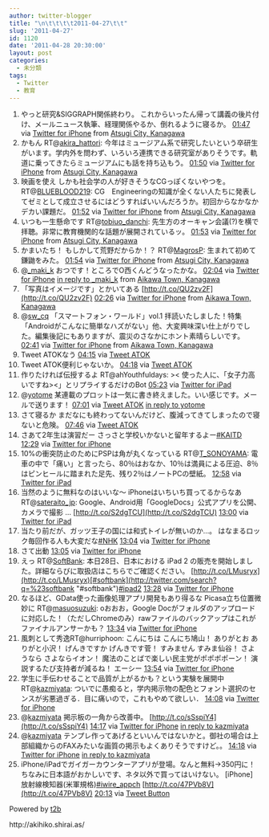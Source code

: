 ```yaml
---
author: twitter-blogger
title: "\n\t\t\t\t2011-04-27\t\t"
slug: '2011-04-27'
id: 1120
date: '2011-04-28 20:30:00'
layout: post
categories:
  - 未分類
tags:
  - Twitter
  - 教育
---
```


<div xmlns:georss="http://www.georss.org/georss">

1.  <span><span>やっと研究&SIGGRAPH関係終わり。 これからいったん帰って講義の後片付け、メールニュース執筆、経理関係やるか、倒れるように寝るか。</span> <span>[<span>01:47</span>](http://twitter.com/o_ob/status/63222757932011520) <span>via [Twitter for iPhone](http://twitter.com/#!/download/iphone)</span> from [Atsugi City, Kanagawa<span></span>](http://maps.google.com/maps?q=35.48755443,139.34807491)</span></span>
2.  <span><span>かもん RT@[akira_hattori](http://twitter.com/akira_hattori "akira_hattori"): 今年はミュージアム系で研究したいという卒研生がいます。学内外を問わず、いろいろ連携できる研究室がありそうです。軌道に乗ってきたらミュージアムにも話を持ち込もう。</span> <span>[<span>01:50</span>](http://twitter.com/o_ob/status/63223421059866624) <span>via [Twitter for iPhone](http://twitter.com/#!/download/iphone)</span> from [Atsugi City, Kanagawa<span></span>](http://maps.google.com/maps?q=35.48824942,139.34593075)</span></span>
3.  <span><span>映画を使え しかも社会学の人が好きそうなCGっぽくないやつを。 RT@[BLUEBLOOD219](http://twitter.com/BLUEBLOOD219 "BLUEBLOOD219"): CG　Engineeringの知識が全くない人たちに発表してゼミとして成立させるにはどうすればいいんだろうか。初回からなかなかデカい課題だ。</span> <span>[<span>01:52</span>](http://twitter.com/o_ob/status/63223976339570689) <span>via [Twitter for iPhone](http://twitter.com/#!/download/iphone)</span> from [Atsugi City, Kanagawa<span></span>](http://maps.google.com/maps?q=35.48833045,139.34463208)</span></span>
4.  <span><span>いつも一生懸命です RT@[tobiuo_danchi](http://twitter.com/tobiuo_danchi "tobiuo_danchi"): 先生方のオーキャン会議(?)を横で拝聴。非常に教育機関的な話題が展開されているッ。</span> <span>[<span>01:53</span>](http://twitter.com/o_ob/status/63224128655728640) <span>via [Twitter for iPhone](http://twitter.com/#!/download/iphone)</span> from [Atsugi City, Kanagawa<span></span>](http://maps.google.com/maps?q=35.48833045,139.34463208)</span></span>
5.  <span><span>かまいたち！ もしかして荒野だからか！？ RT@[MagrosP](http://twitter.com/MagrosP "MagrosP"): 生まれて初めて鎌鼬をみた。</span> <span>[<span>01:54</span>](http://twitter.com/o_ob/status/63224385762361344) <span>via [Twitter for iPhone](http://twitter.com/#!/download/iphone)</span> from [Atsugi City, Kanagawa<span></span>](http://maps.google.com/maps?q=35.48833045,139.34463208)</span></span>
6.  <span><span>@[_maki_k](http://twitter.com/_maki_k "_maki_k") おつです！ところでO西くんどうなったかな。</span> <span>[<span>02:04</span>](http://twitter.com/o_ob/status/63226896191733760) <span>via [Twitter for iPhone](http://twitter.com/#!/download/iphone)</span> [in reply to _maki_k](http://twitter.com/_maki_k/status/63226409715372032) from [Aikawa Town, Kanagawa<span></span>](http://maps.google.com/maps?q=35.5056222,139.33876609)</span></span>
7.  <span><span>「写真はイメージです」とかいてある [http://t.co/QU2zv2F](http://t.co/QU2zv2F)</span> <span>[<span>02:26</span>](http://twitter.com/o_ob/status/63232484304891904) <span>via [Twitter for iPhone](http://twitter.com/#!/download/iphone)</span> from [Aikawa Town, Kanagawa<span></span>](http://maps.google.com/maps?q=35.52642965,139.32851362)</span></span>
8.  <span><span>@[sw_cq](http://twitter.com/sw_cq "sw_cq") 「スマートフォン・ワールド」vol.1 拝読いたしました！特集「Androidがこんなに簡単なハズがない」他、大変興味深い仕上がりでした。編集後記にもありますが、震災のさなかにホント素晴らしいです。</span> <span>[<span>02:41</span>](http://twitter.com/o_ob/status/63236278635872256) <span>via [Twitter for iPhone](http://twitter.com/#!/download/iphone)</span> from [Aikawa Town, Kanagawa<span></span>](http://maps.google.com/maps?q=35.52642965,139.32851362)</span></span>
9.  <span><span>Tweet ATOKなう</span> <span>[<span>04:15</span>](http://twitter.com/o_ob/status/63260104811757568) <span>via [Tweet ATOK](http://www.justsystems.com/jp/products/tweetatok/)</span></span></span>
10.  <span><span>Tweet ATOK便利じゃないか。</span> <span>[<span>04:18</span>](http://twitter.com/o_ob/status/63260690013630464) <span>via [Tweet ATOK](http://www.justsystems.com/jp/products/tweetatok/)</span></span></span>
11.  <span><span>作りたければ伝授するよ RT@ahYouthfuldays: >< 使った人に、「女子力高いですね><」とリプライするだけのBot</span> <span>[<span>05:23</span>](http://twitter.com/o_ob/status/63277192410435584) <span>via [Twitter for iPad](http://twitter.com/#!/download/ipad)</span></span></span>
12.  <span><span>@[yotome](http://twitter.com/yotome "yotome") 某連載のプロットは一気に書き終えました。いい感じです。メールで送ります！</span> <span>[<span>07:01</span>](http://twitter.com/o_ob/status/63301788853485568) <span>via [Tweet ATOK](http://www.justsystems.com/jp/products/tweetatok/)</span> [in reply to yotome](http://twitter.com/yotome/status/63108178841309185)</span></span>
13.  <span><span>さて寝るか まだなにも終わってないんだけど、腹減ってきてしまったので寝ないと危険。</span> <span>[<span>07:46</span>](http://twitter.com/o_ob/status/63313102959165441) <span>via [Tweet ATOK](http://www.justsystems.com/jp/products/tweetatok/)</span></span></span>
14.  <span><span>さあて2年生は演習だー さっさと学校いかないと留年するよー[#KAITD](http://twitter.com/search?q=%23KAITD "#KAITD")</span> <span>[<span>12:29</span>](http://twitter.com/o_ob/status/63384407939104768) <span>via [Twitter for iPhone](http://twitter.com/#!/download/iphone)</span></span></span>
15.  <span><span>10%の衝突防止のためにPSPは角が丸くなっている RT@[T_SONOYAMA](http://twitter.com/T_SONOYAMA "T_SONOYAMA"): 電車の中で「痛い」と言ったら、80％はおなか、10％は満員による圧迫、8％はピンヒールに踏まれた足先、残り2％はノートPCの壁紙。</span> <span>[<span>12:58</span>](http://twitter.com/o_ob/status/63391483658649600) <span>via [Twitter for iPad](http://twitter.com/#!/download/ipad)</span></span></span>
16.  <span><span>当然のように無料なのはいいな〜 iPhoneはいちいち買ってるからなあ RT@[sateraito_jp](http://twitter.com/sateraito_jp "sateraito_jp"): Google、Android用「GoogleDocs」公式アプリを公開、カメラで撮影 ... [http://t.co/S2dgTCU](http://t.co/S2dgTCU)</span> <span>[<span>13:00</span>](http://twitter.com/o_ob/status/63392136321699842) <span>via [Twitter for iPad](http://twitter.com/#!/download/ipad)</span></span></span>
17.  <span><span>当たり前だが、ガッツ王子の国には和式トイレが無いのか…。 はなまるロック毎回作る人も大変だな[#NHK](http://twitter.com/search?q=%23NHK "#NHK")</span> <span>[<span>13:04</span>](http://twitter.com/o_ob/status/63393140425490433) <span>via [Twitter for iPhone](http://twitter.com/#!/download/iphone)</span></span></span>
18.  <span><span>さて出動</span> <span>[<span>13:05</span>](http://twitter.com/o_ob/status/63393451152113664) <span>via [Twitter for iPhone](http://twitter.com/#!/download/iphone)</span></span></span>
19.  <span><span>えっ RT@[SoftBank](http://twitter.com/SoftBank "SoftBank"): 本日28日、日本における iPad 2 の販売を開始しました。詳細ならびに取扱店はこちらでご確認ください。 [http://t.co/LMusryx](http://t.co/LMusryx)[#softbank](http://twitter.com/search?q=%23softbank "#softbank")[#ipad2](http://twitter.com/search?q=%23ipad2 "#ipad2")</span> <span>[<span>13:28</span>](http://twitter.com/o_ob/status/63399117426130944) <span>via [Twitter for iPhone](http://twitter.com/#!/download/iphone)</span></span></span>
20.  <span><span>なるほど、GData使った画像処理アプリ開発もあり得るな Picasa立ち位置微妙に RT@[masuosuzuki](http://twitter.com/masuosuzuki "masuosuzuki"): oおおお，Google Docがフォルダのアップロードに対応した！（ただしChromeのみ）rawファイルのバックアップはこれがファイナルアンサーかも？</span> <span>[<span>13:34</span>](http://twitter.com/o_ob/status/63400751455674368) <span>via [Twitter for iPhone](http://twitter.com/#!/download/iphone)</span></span></span>
21.  <span><span>風刺として秀逸RT@hurriphoon: こんにちは こんにち鳩山！ ありがとお ありがと小沢！ げんきですか げんきです菅！ すみません すみま仙谷！ さようなら さよならイオン！ 魔法のことばで楽しい民主党がポポポポーン！ 演説するたび支持者が減るね！ エーシー</span> <span>[<span>13:54</span>](http://twitter.com/o_ob/status/63405572858445824) <span>via [Twitter for iPhone](http://twitter.com/#!/download/iphone)</span></span></span>
22.  <span><span>学生に手伝わせることで品質が上がるかも？という実験を展開中 RT@[kazmiyata](http://twitter.com/kazmiyata "kazmiyata"): ついでに愚痴ると，学内掲示物の配色とフォント選択のセンスが劣悪過ぎる．目に痛いので，これもやめて欲しい．</span> <span>[<span>14:08</span>](http://twitter.com/o_ob/status/63409205247361024) <span>via [Twitter for iPhone](http://twitter.com/#!/download/iphone)</span></span></span>
23.  <span><span>@[kazmiyata](http://twitter.com/kazmiyata "kazmiyata") 掲示板の一角から改善中。 [http://t.co/sSspiY4](http://t.co/sSspiY4)</span> <span>[<span>14:17</span>](http://twitter.com/o_ob/status/63411421492428800) <span>via [Twitter for iPhone](http://twitter.com/#!/download/iphone)</span> [in reply to kazmiyata](http://twitter.com/kazmiyata/status/63397235139936256)</span></span>
24.  <span><span>@[kazmiyata](http://twitter.com/kazmiyata "kazmiyata") テンプレ作ってあげるといいんではないかと。御社の場合は上部組織からのFAXみたいな画質の掲示もよくありそうですけど。。</span> <span>[<span>14:18</span>](http://twitter.com/o_ob/status/63411734001618944) <span>via [Twitter for iPhone](http://twitter.com/#!/download/iphone)</span> [in reply to kazmiyata](http://twitter.com/kazmiyata/status/63411134824329216)</span></span>
25.  <span><span>iPhone/iPadでガイガーカウンターアプリが登場。なんと無料→350円に！ちなみに日本語がおかしいです、ネタ以外で買ってはいけない。 [iPhone] 放射線検知器(米軍規格)[#iwire_appch](http://twitter.com/search?q=%23iwire_appch "#iwire_appch") [http://t.co/47PVb8V](http://t.co/47PVb8V)</span> <span>[<span>20:13</span>](http://twitter.com/o_ob/status/63501194596851712) <span>via [Tweet Button](http://twitter.com/tweetbutton)</span></span></span>

</div>

Powered by [t2b](http://t2b.utilz.jp/)

<div>http://akihiko.shirai.as/</div>